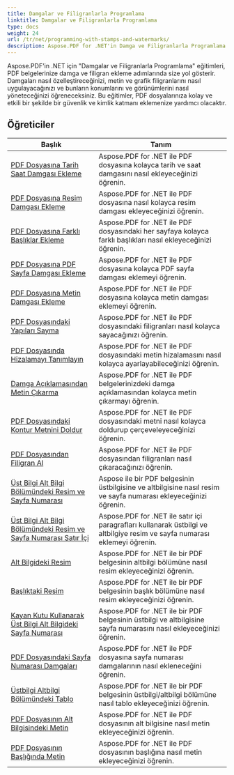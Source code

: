 ```yaml
---
title: Damgalar ve Filigranlarla Programlama
linktitle: Damgalar ve Filigranlarla Programlama
type: docs
weight: 24
url: /tr/net/programming-with-stamps-and-watermarks/
description: Aspose.PDF for .NET'in Damga ve Filigranlarla Programlama eğitimleri, PDF belgelerinize güvenlik ve kişiselleştirme öğelerini nasıl ekleyeceğinizi öğretir.
---
```


Aspose.PDF'in .NET için "Damgalar ve Filigranlarla Programlama" eğitimleri, PDF belgelerinize damga ve filigran ekleme adımlarında size yol gösterir. Damgaları nasıl özelleştireceğinizi, metin ve grafik filigranlarını nasıl uygulayacağınızı ve bunların konumlarını ve görünümlerini nasıl yöneteceğinizi öğreneceksiniz. Bu eğitimler, PDF dosyalarınıza kolay ve etkili bir şekilde bir güvenlik ve kimlik katmanı eklemenize yardımcı olacaktır.

## Öğreticiler
| Başlık | Tanım |
| --- | --- | 
| [PDF Dosyasına Tarih Saat Damgası Ekleme](./add-date-time-stamp/) | Aspose.PDF for .NET ile PDF dosyasına kolayca tarih ve saat damgasını nasıl ekleyeceğinizi öğrenin. |  
| [PDF Dosyasına Resim Damgası Ekleme](./add-image-stamp/) | Aspose.PDF for .NET ile PDF dosyasına nasıl kolayca resim damgası ekleyeceğinizi öğrenin. |  
| [PDF Dosyasına Farklı Başlıklar Ekleme](./adding-different-headers/) | Aspose.PDF for .NET ile PDF dosyasındaki her sayfaya kolayca farklı başlıkları nasıl ekleyeceğinizi öğrenin. |  
| [PDF Dosyasına PDF Sayfa Damgası Ekleme](./add-pdf-page-stamp/) | Aspose.PDF for .NET ile PDF dosyasına kolayca PDF sayfa damgası eklemeyi öğrenin. |  
| [PDF Dosyasına Metin Damgası Ekleme](./add-text-stamp/) | Aspose.PDF for .NET ile PDF dosyasına kolayca metin damgası eklemeyi öğrenin. |  
| [PDF Dosyasındaki Yapıları Sayma](./counting-artifacts/) | Aspose.PDF for .NET ile PDF dosyasındaki filigranları nasıl kolayca sayacağınızı öğrenin. |  
| [PDF Dosyasında Hizalamayı Tanımlayın](./define-alignment/) | Aspose.PDF for .NET ile PDF dosyasındaki metin hizalamasını nasıl kolayca ayarlayabileceğinizi öğrenin. |  
| [Damga Açıklamasından Metin Çıkarma](./extract-text-from-stamp-annotation/) | Aspose.PDF for .NET ile PDF belgelerinizdeki damga açıklamasından kolayca metin çıkarmayı öğrenin. |  
| [PDF Dosyasındaki Kontur Metnini Doldur](./fill-stroke-text/) | Aspose.PDF for .NET ile PDF dosyasındaki metni nasıl kolayca doldurup çerçeveleyeceğinizi öğrenin. |  
| [PDF Dosyasından Filigran Al](./get-watermark/) | Aspose.PDF for .NET ile PDF dosyasından filigranları nasıl çıkaracağınızı öğrenin. |  
| [Üst Bilgi Alt Bilgi Bölümündeki Resim ve Sayfa Numarası](./image-and-page-number-in-header-footer-section/) | Aspose ile bir PDF belgesinin üstbilgisine ve altbilgisine nasıl resim ve sayfa numarası ekleyeceğinizi öğrenin. |  
| [Üst Bilgi Alt Bilgi Bölümündeki Resim ve Sayfa Numarası Satır İçi](./image-and-page-number-in-header-footer-section-inline/) | Aspose.PDF for .NET ile satır içi paragrafları kullanarak üstbilgi ve altbilgiye resim ve sayfa numarası eklemeyi öğrenin. |  
| [Alt Bilgideki Resim](./image-in-footer/) | Aspose.PDF for .NET ile bir PDF belgesinin altbilgi bölümüne nasıl resim ekleyeceğinizi öğrenin. |  
| [Başlıktaki Resim](./image-in-header/) | Aspose.PDF for .NET ile bir PDF belgesinin başlık bölümüne nasıl resim ekleyeceğinizi öğrenin. |  
| [Kayan Kutu Kullanarak Üst Bilgi Alt Bilgideki Sayfa Numarası](./page-number-in-header-footer-using-floating-box/) | Aspose.PDF for .NET ile bir PDF belgesinin üstbilgi ve altbilgisine sayfa numarasını nasıl ekleyeceğinizi öğrenin. |  
| [PDF Dosyasındaki Sayfa Numarası Damgaları](./page-number-stamps/) | Aspose.PDF for .NET ile PDF dosyasına sayfa numarası damgalarının nasıl ekleneceğini öğrenin. |  
| [Üstbilgi Altbilgi Bölümündeki Tablo](./table-in-header-footer-section/) | Aspose.PDF for .NET ile bir PDF belgesinin üstbilgi/altbilgi bölümüne nasıl tablo ekleyeceğinizi öğrenin. |  
| [PDF Dosyasının Alt Bilgisindeki Metin](./text-in-footer/) | Aspose.PDF for .NET ile PDF dosyasının alt bilgisine nasıl metin ekleyeceğinizi öğrenin. |  
| [PDF Dosyasının Başlığında Metin](./text-in-header/) | Aspose.PDF for .NET ile PDF dosyasının başlığına nasıl metin ekleyeceğinizi öğrenin. |  